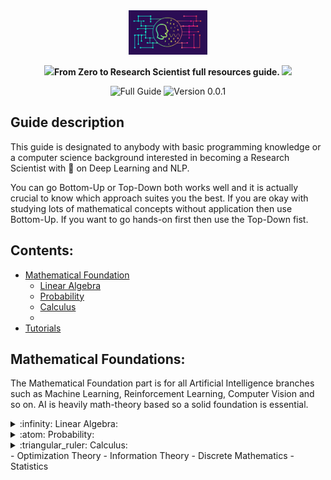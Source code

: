 <div align="center">

  <img src="sources/images/nlp.png" width="25%"> 
    



  
  **<img src="https://github.com/TheDudeThatCode/TheDudeThatCode/blob/master/Assets/Rocket.gif" width="29px">From Zero to Research Scientist full resources guide. <img src="https://github.com/TheDudeThatCode/TheDudeThatCode/blob/master/Assets/Hi.gif" width="29px">**
  
  
  ![Full Guide](https://img.shields.io/badge/NLP-Guide-brightgreen.svg)
  ![Version 0.0.1](https://img.shields.io/badge/Version-0.0.1-blue.svg)
</div>

## Guide description
This guide is designated to anybody with basic programming knowledge or a computer science background interested in becoming a Research Scientist with :dart: on Deep Learning and NLP.

You can go Bottom-Up or Top-Down both works well and it is actually crucial to know which approach suites you the best. If you are okay with studying lots of mathematical concepts without application then use Bottom-Up. If you want to go hands-on first then use the Top-Down fist.

## Contents:
- [Mathematical Foundation](#Mathematical-Foundations)
   - [Linear Algebra](#Linear-Algebra) 
   - [Probability](#Probability) 
   - [Calculus](#Calculus)
   - 
- [Tutorials](#tutorials)

## Mathematical Foundations:
The Mathematical Foundation part is for all Artificial Intelligence branches such as Machine Learning, Reinforcement Learning, Computer Vision and so on. AI is heavily math-theory based so a solid foundation is essential.

<details>
  <summary>:infinity: Linear Algebra:</summary>
  
<!--START_SECTION:activity-->  
### Linear Algebra:
  This branch of Math is crucial for understanding the mechanism of Neural Networks which are the norm for NLP methodologies in nowadays State-of-The-Art.

Resource                    | Difficulty     | Relevance 
------------------------- | --------------- | -------------------------------
[MIT Gilbert Strang 2005 Linear Algebra][gilbertStrang] | <div class="star-ratings-top"><span>★</span><span>★</span><span>☆</span><span>☆</span><span>☆</span></div>| ![100%](https://progress-bar.dev/100/?title=Deep-Learning) ![50%](https://progress-bar.dev/50/?title=Machine-Learning-Algorithms) ![75%](https://progress-bar.dev/75/?title=Computer-Vision)
[Linear Algebra 4th Edition by Friedberg][Friedberg] | <div class="star-ratings-top"><span>★</span><span>★</span><span>★</span><span>★</span><span>☆</span></div>| ![100%](https://progress-bar.dev/100/?title=Deep-Learning)
[Mathematics for Machine Learning Book: Chapter 2][mmlbook] | <div class="star-ratings-top"><span>★</span><span>★</span><span>★</span><span>☆</span><span>☆</span></div>| ![50%](https://progress-bar.dev/50/?title=Deep-Learning) ![75%](https://progress-bar.dev/75/?title=Machine-Learning-Algorithms)
[James Hamblin Awesome Lecture Series][James_Hamblin] | <div class="star-ratings-top"><span>★</span><span>★</span><span>★</span><span>☆</span><span>☆</span></div>| ![100%](https://progress-bar.dev/100/?title=Deep-Learning)
[3Blue1Brown Essence of Linear Algebra][3blue] | <div class="star-ratings-top"><span>★</span><span>☆</span><span>☆</span><span>☆</span><span>☆</span></div>| ![25%](https://progress-bar.dev/25/?title=Machine-Learning-Algorithms) ![100%](https://progress-bar.dev/100/?title=Deep-Learning)
[Mathematics For Machine Learning Specialization: Linear Algebra][MMLLA] | <div class="star-ratings-top"><span>★</span><span>☆</span><span>☆</span><span>☆</span><span>☆</span></div>| ![50%[(https://progress-bar.dev/50/?title=Machine-Learning-Algorithms) ![100%](https://progress-bar.dev/100/?title=Deep-Learning)
[Matrix Methods for Linear Algebra for Gilber Strang UPDATED!][matrixmethods] | <div class="star-ratings-top"><span>★</span><span>★</span><span>★</span><span>☆</span><span>☆</span></div>|  ![100%](https://progress-bar.dev/100/?title=Deep-Learning)
  <!--END_SECTION:activity-->

</details>

<details>
  <summary>:atom: Probability:</summary>
  
<!--START_SECTION:activity-->  

Most of Natural Language Processing and Machine Learning Algorithms are based on Probability theory. So this branch is extremely important for grasping how old methods work.
Resource                    | Difficulty     | Relevance to NLP | Relevance to Deep Learning
------------------------- | --------------- | ---- | ---------------------------
[Harvard Probability and Statistics Course][harvard] | <div class="star-ratings-top"><span>★</span><span>★</span><span>★</span><span>★</span><span>★</span></div>| ![100%](https://progress-bar.dev/100) | ![75%](https://progress-bar.dev/75)
[MIT Probability Course 2011 Lecture videos][mitprob11] | <div class="star-ratings-top"><span>★</span><span>★</span><span>★</span><span>☆</span><span>☆</span></div>| ![75%](https://progress-bar.dev/75) | ![75%](https://progress-bar.dev/75)
[MIT Probability Course 2018 short videos UPDATED!][mitprob18] | <div class="star-ratings-top"><span>★</span><span>★</span><span>☆</span><span>☆<span>☆</span></div>| ![75%](https://progress-bar.dev/75) | ![75%](https://progress-bar.dev/75)
[Mathematics for Machine Learning Book: Chapter 6][mmlbook] | <div class="star-ratings-top"><span>★</span><span>★</span><span>★</span><span>☆</span><span>☆</span></div>| ![50%](https://progress-bar.dev/50) | ![50%](https://progress-bar.dev/50)
 [Probalistic Graphical Models CMU Advanced][cmuprob] | <div class="star-ratings-top"><span>★</span><span>★</span><span>★</span><span>★</span><span>★</span></div>| ![50%](https://progress-bar.dev/50) | ![100%](https://progress-bar.dev/100)
[Probalistic Graphical Models Stanford Daphne Advanced][stanfordprobgraph] | <div class="star-ratings-top"><span>★</span><span>★</span><span>★</span><span>★</span><span>★</span></div>| ![75%](https://progress-bar.dev/50) | ![100%](https://progress-bar.dev/100)
 [A First Course In Probability Book by Ross][probBook] | <div class="star-ratings-top"><span>★</span><span>★</span><span>★</span><span>★</span><span>☆</span></div>| ![75%](https://progress-bar.dev/0) | ![100%](https://progress-bar.dev/50/?title=Deep-Learning)
  <!--END_SECTION:activity-->

</details>

<details>
  <summary>:triangular_ruler: Calculus:</summary>
  
<!--START_SECTION:activity--> 
Resource                    | Difficulty     | Relevance to NLP | Relevance to Deep Learning
------------------------- | --------------- | ---- | ----------------------
[Essence of Calculus by 3Blue1Brown][bluecal]| <div class="star-ratings-top"><span>★</span><span>★</span><span>☆</span></div><span>☆</span></div><span>☆</span></div>| ![0%](https://progress-bar.dev/0) | ![Deep Learning](https://progress-bar.dev/100)
[Single Variable Calculus MIT 2007][single07]| <div class="star-ratings-top"><span>★</span><span>★</span><span>★</span><span>★</span><<span>☆</span></div>| ![0%](https://progress-bar.dev/0) | ![75%](https://progress-bar.dev/75)
[Strang's Overview of Calculus][strangcalc]|<div class="star-ratings-top"><span>★</span><span>★</span><span>★</span><span>★</span><span>☆</span></div>| ![0%](https://progress-bar.dev/0) | ![100%](https://progress-bar.dev/100)
[Single Variable Calculus MIT 2007][multi07]| <div class="star-ratings-top"><span>★</span><span>★</span><span>★</span><span>★</span><span>☆</span></div>| ![0%](https://progress-bar.dev/0) | ![75%](https://progress-bar.dev/75)
[MultiVariable Calculus MIT 2007][multi07]| <div class="star-ratings-top"><span>★</span><span>★</span><span>★</span><span>★</span><span>☆</span></div>| ![0%](https://progress-bar.dev/0) | ![75%](https://progress-bar.dev/75)
[Princeton University Multivariable Calculus 2013][princeton]|<div class="star-ratings-top"><span>★</span><span>★</span><span>★</span><span>★</span><span>☆</span></div>| ![0%](https://progress-bar.dev/0) | ![100%](https://progress-bar.dev/100)
[Mathematics for Machine Learning Book: Chapter 5][mmlbook] | <div class="star-ratings-top"><span>★</span><span>★</span><span>★</span><span>☆</span><span>☆</span></div>| ![Deep Learning](https://progress-bar.dev/0) | ![100%](https://progress-bar.dev/50)


 <!--END_SECTION:activity-->

</details>
- Optimization Theory
- Information Theory
- Discrete Mathematics
- Statistics

[princeton]: https://www.youtube.com/watch?v=uDByROsGzuk&list=PLGqzsq0erqU7h6_bpE-CgJp4iX5aRju28
[multi07]: https://www.youtube.com/watch?v=PxCxlsl_YwY&list=PL4C4C8A7D06566F38
[strangcalc]: https://www.youtube.com/watch?v=X9t-u87df3o&list=PLBE9407EA64E2C318
[single07]: https://www.youtube.com/watch?v=7K1sB05pE0A&list=PL590CCC2BC5AF3BC1
[matrixmethods]: https://www.youtube.com/watch?v=Cx5Z-OslNWE&list=PLUl4u3cNGP63oMNUHXqIUcrkS2PivhN3k
[bluecal]: https://www.youtube.com/watch?v=WUvTyaaNkzM&list=PL0-GT3co4r2wlh6UHTUeQsrf3mlS2lk6x
[probBook]: http://www.seyedkalali.com/wp-content/uploads/2016/11/A-First-Course-in-Probability-8th-ed.-Sheldon-Ross.pdf
[stanfordprobgraph]: https://www.youtube.com/watch?v=GqMzbbaN6T4&list=PLzERW_Obpmv-_TkPEmCyzaJUGHtl7S01i
[cmuprob]: https://www.youtube.com/watch?v=oqvdH_8lmCA&list=PLoZgVqqHOumTqxIhcdcpOAJOOimrRCGZn
[mitprob18]: https://www.youtube.com/watch?v=1uW3qMFA9Ho&list=PLUl4u3cNGP60hI9ATjSFgLZpbNJ7myAg6
[mitprob11]: https://www.youtube.com/watch?v=j9WZyLZCBzs&list=PLUl4u3cNGP61MdtwGTqZA0MreSaDybji8
[harvard]: https://www.youtube.com/watch?v=KbB0FjPg0mw&list=PL2SOU6wwxB0uwwH80KTQ6ht66KWxbzTIo
[MMLLA]: https://www.youtube.com/watch?v=T73ldK46JqE&list=PLiiljHvN6z1_o1ztXTKWPrShrMrBLo5P3
[3blue]: https://www.youtube.com/watch?v=fNk_zzaMoSs&list=PLZHQObOWTQDPD3MizzM2xVFitgF8hE_ab
[gilbertStrang]: https://www.youtube.com/watch?v=QVKj3LADCnA&list=PL49CF3715CB9EF31D
[Friedberg]: https://npqke7p41z.pdcdn2.xyz/dl2.php?id=187502855&h=fe4fe4abfa10c9c6a51456cdff771ba1&u=cache&ext=pdf&n=Linear%20algebra%204th%20edition
[mmlbook]: https://mml-book.github.io/book/mml-book.pdf
[James_Hamblin]: https://www.youtube.com/watch?v=HAoL5fPmgrw&list=PLNr8B4XHL5kGDHOrU4IeI6QNuZHur4F86
